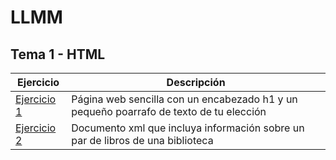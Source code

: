 # LLMM

## Tema 1 - HTML
Ejercicio | Descripción
----------|------------
[Ejercicio 1](tema1/Preubas.html) | Página web sencilla con un encabezado h1 y un pequeño poarrafo de texto de tu elección
[Ejercicio 2](tema1/Pruebas.xml) | Documento xml que incluya información sobre un par de libros de una biblioteca
